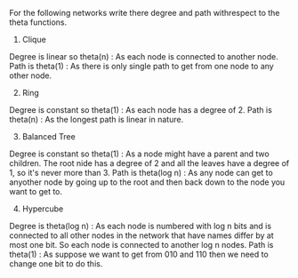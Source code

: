 For the following networks write there degree and path withrespect to the theta functions.
1. Clique

Degree is linear so theta(n) : As each node is connected to another node.
Path is theta(1) : As there is only single path to get from one node to any other node.

2. Ring

Degree is constant so theta(1) : As each node has a degree of 2.
Path is theta(n) : As the longest path is linear in nature.

3. Balanced Tree

Degree is constant so theta(1) : As a node might have a parent and two children. The root nide has a degree of 2 and all the leaves have a degree of 1, so it's never more than 3.
Path is theta(log n) : As any node can get to anyother node by going up to the root and then back down to the node you want to get to.

4. Hypercube

Degree is theta(log n) : As each node is numbered with log n bits and is connected to all other nodes in the network that have names differ by at most one bit. So each node is connected to another log n nodes.
Path is theta(1) : As suppose we want to get from 010 and 110 then we need to change one bit to do this. 
